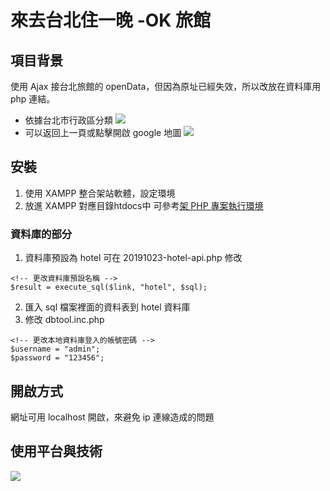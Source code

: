 # 來去台北住一晚 -OK 旅館

## 項目背景
使用 Ajax 接台北旅館的 openData，但因為原址已經失效，所以改放在資料庫用 php 連結。
* 依據台北市行政區分類
![](https://i.imgur.com/HuuZ7Kq.png)
* 可以返回上一頁或點擊開啟 google 地圖
![](https://i.imgur.com/CDxwdEA.png)

## 安裝
1. 使用 XAMPP 整合架站軟體，設定環境
2. 放進 XAMPP 對應目錄htdocs中
可參考[架 PHP 專案執行環境](https://ithelp.ithome.com.tw/articles/10216841)

### 資料庫的部分
1. 資料庫預設為 hotel
可在 20191023-hotel-api.php 修改
```php=
<!-- 更改資料庫預設名稱 -->
$result = execute_sql($link, "hotel", $sql);
```
2. 匯入 sql 檔案裡面的資料表到 hotel 資料庫
3. 修改 dbtool.inc.php
```php=
<!-- 更改本地資料庫登入的帳號密碼 -->
$username = "admin";
$password = "123456";
```
## 開啟方式
網址可用 localhost 開啟，來避免 ip 連線造成的問題

## 使用平台與技術
![](https://i.imgur.com/n6qQFfu.png)
